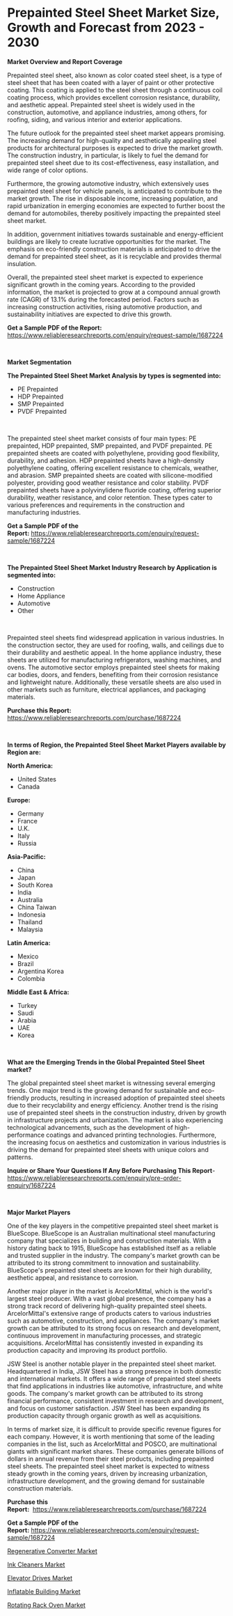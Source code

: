 <p><h1>Prepainted Steel Sheet Market Size, Growth and Forecast from 2023 - 2030</h1></p><p><strong>Market Overview and Report Coverage</strong></p>
<p><p>Prepainted steel sheet, also known as color coated steel sheet, is a type of steel sheet that has been coated with a layer of paint or other protective coating. This coating is applied to the steel sheet through a continuous coil coating process, which provides excellent corrosion resistance, durability, and aesthetic appeal. Prepainted steel sheet is widely used in the construction, automotive, and appliance industries, among others, for roofing, siding, and various interior and exterior applications.</p><p>The future outlook for the prepainted steel sheet market appears promising. The increasing demand for high-quality and aesthetically appealing steel products for architectural purposes is expected to drive the market growth. The construction industry, in particular, is likely to fuel the demand for prepainted steel sheet due to its cost-effectiveness, easy installation, and wide range of color options.</p><p>Furthermore, the growing automotive industry, which extensively uses prepainted steel sheet for vehicle panels, is anticipated to contribute to the market growth. The rise in disposable income, increasing population, and rapid urbanization in emerging economies are expected to further boost the demand for automobiles, thereby positively impacting the prepainted steel sheet market.</p><p>In addition, government initiatives towards sustainable and energy-efficient buildings are likely to create lucrative opportunities for the market. The emphasis on eco-friendly construction materials is anticipated to drive the demand for prepainted steel sheet, as it is recyclable and provides thermal insulation.</p><p>Overall, the prepainted steel sheet market is expected to experience significant growth in the coming years. According to the provided information, the market is projected to grow at a compound annual growth rate (CAGR) of 13.1% during the forecasted period. Factors such as increasing construction activities, rising automotive production, and sustainability initiatives are expected to drive this growth.</p></p>
<p><strong>Get a Sample PDF of the Report:</strong> <a href="https://www.reliableresearchreports.com/enquiry/request-sample/1687224">https://www.reliableresearchreports.com/enquiry/request-sample/1687224</a></p>
<p>&nbsp;</p>
<p><strong>Market Segmentation</strong></p>
<p><strong>The Prepainted Steel Sheet Market Analysis by types is segmented into:</strong></p>
<p><ul><li>PE Prepainted</li><li>HDP Prepainted</li><li>SMP Prepainted</li><li>PVDF Prepainted</li></ul></p>
<p>&nbsp;</p>
<p><p>The prepainted steel sheet market consists of four main types: PE prepainted, HDP prepainted, SMP prepainted, and PVDF prepainted. PE prepainted sheets are coated with polyethylene, providing good flexibility, durability, and adhesion. HDP prepainted sheets have a high-density polyethylene coating, offering excellent resistance to chemicals, weather, and abrasion. SMP prepainted sheets are coated with silicone-modified polyester, providing good weather resistance and color stability. PVDF prepainted sheets have a polyvinylidene fluoride coating, offering superior durability, weather resistance, and color retention. These types cater to various preferences and requirements in the construction and manufacturing industries.</p></p>
<p><strong>Get a Sample PDF of the Report:</strong>&nbsp;<a href="https://www.reliableresearchreports.com/enquiry/request-sample/1687224">https://www.reliableresearchreports.com/enquiry/request-sample/1687224</a></p>
<p>&nbsp;</p>
<p><strong>The Prepainted Steel Sheet Market Industry Research by Application is segmented into:</strong></p>
<p><ul><li>Construction</li><li>Home Appliance</li><li>Automotive</li><li>Other</li></ul></p>
<p>&nbsp;</p>
<p><p>Prepainted steel sheets find widespread application in various industries. In the construction sector, they are used for roofing, walls, and ceilings due to their durability and aesthetic appeal. In the home appliance industry, these sheets are utilized for manufacturing refrigerators, washing machines, and ovens. The automotive sector employs prepainted steel sheets for making car bodies, doors, and fenders, benefiting from their corrosion resistance and lightweight nature. Additionally, these versatile sheets are also used in other markets such as furniture, electrical appliances, and packaging materials.</p></p>
<p><strong>Purchase this Report:</strong>&nbsp; <a href="https://www.reliableresearchreports.com/purchase/1687224">https://www.reliableresearchreports.com/purchase/1687224</a></p>
<p>&nbsp;</p>
<p><strong>In terms of Region, the Prepainted Steel Sheet Market Players available by Region are:</strong></p>
<p>
    <p> <strong> North America: </strong>
        <ul>
            <li>United States</li>
            <li>Canada</li>
        </ul>
        </p> 
    <p> <strong> Europe: </strong>
        <ul>
            <li>Germany</li>
            <li>France</li>
            <li>U.K.</li>
            <li>Italy</li>
            <li>Russia</li>
        </ul>
        </p> 
    <p> <strong> Asia-Pacific: </strong>
        <ul>
            <li>China</li>
            <li>Japan</li>
            <li>South Korea</li>
            <li>India</li>
            <li>Australia</li>
            <li>China Taiwan</li>
            <li>Indonesia</li>
            <li>Thailand</li>
            <li>Malaysia</li>
        </ul>
        </p> 
    <p> <strong> Latin America: </strong>
        <ul>
            <li>Mexico</li>
            <li>Brazil</li>
            <li>Argentina Korea</li>
            <li>Colombia</li>
        </ul>
        </p> 
    <p> <strong> Middle East & Africa: </strong>
        <ul>
            <li>Turkey</li>
            <li>Saudi</li>
            <li>Arabia</li>
            <li>UAE</li>
            <li>Korea</li>
        </ul>
    </p>
    </p>
<p>&nbsp;</p>
<p><strong>What are the Emerging Trends in the Global Prepainted Steel Sheet market?</strong></p>
<p><p>The global prepainted steel sheet market is witnessing several emerging trends. One major trend is the growing demand for sustainable and eco-friendly products, resulting in increased adoption of prepainted steel sheets due to their recyclability and energy efficiency. Another trend is the rising use of prepainted steel sheets in the construction industry, driven by growth in infrastructure projects and urbanization. The market is also experiencing technological advancements, such as the development of high-performance coatings and advanced printing technologies. Furthermore, the increasing focus on aesthetics and customization in various industries is driving the demand for prepainted steel sheets with unique colors and patterns.</p></p>
<p><strong>Inquire or Share Your Questions If Any Before Purchasing This Report</strong>- <a href="https://www.reliableresearchreports.com/enquiry/pre-order-enquiry/1687224">https://www.reliableresearchreports.com/enquiry/pre-order-enquiry/1687224</a></p>
<p>&nbsp;</p>
<p><strong>Major Market Players</strong></p>
<p><p>One of the key players in the competitive prepainted steel sheet market is BlueScope. BlueScope is an Australian multinational steel manufacturing company that specializes in building and construction materials. With a history dating back to 1915, BlueScope has established itself as a reliable and trusted supplier in the industry. The company's market growth can be attributed to its strong commitment to innovation and sustainability. BlueScope's prepainted steel sheets are known for their high durability, aesthetic appeal, and resistance to corrosion.</p><p>Another major player in the market is ArcelorMittal, which is the world's largest steel producer. With a vast global presence, the company has a strong track record of delivering high-quality prepainted steel sheets. ArcelorMittal's extensive range of products caters to various industries such as automotive, construction, and appliances. The company's market growth can be attributed to its strong focus on research and development, continuous improvement in manufacturing processes, and strategic acquisitions. ArcelorMittal has consistently invested in expanding its production capacity and improving its product portfolio.</p><p>JSW Steel is another notable player in the prepainted steel sheet market. Headquartered in India, JSW Steel has a strong presence in both domestic and international markets. It offers a wide range of prepainted steel sheets that find applications in industries like automotive, infrastructure, and white goods. The company's market growth can be attributed to its strong financial performance, consistent investment in research and development, and focus on customer satisfaction. JSW Steel has been expanding its production capacity through organic growth as well as acquisitions.</p><p>In terms of market size, it is difficult to provide specific revenue figures for each company. However, it is worth mentioning that some of the leading companies in the list, such as ArcelorMittal and POSCO, are multinational giants with significant market shares. These companies generate billions of dollars in annual revenue from their steel products, including prepainted steel sheets. The prepainted steel sheet market is expected to witness steady growth in the coming years, driven by increasing urbanization, infrastructure development, and the growing demand for sustainable construction materials.</p></p>
<p><strong>Purchase this Report:</strong>&nbsp;&nbsp;<a href="https://www.reliableresearchreports.com/purchase/1687224">https://www.reliableresearchreports.com/purchase/1687224</a></p>
<p></p>
<p><strong>Get a Sample PDF of the Report:</strong>&nbsp;<a href="https://www.reliableresearchreports.com/enquiry/request-sample/1687224">https://www.reliableresearchreports.com/enquiry/request-sample/1687224</a></p>
<p><p><a href="https://medium.com/@carrolltorp/regenerative-converter-market-share-evolution-and-market-growth-trends-2023-2030-930e8f7b941a">Regenerative Converter Market</a></p><p><a href="https://www.linkedin.com/pulse/ink-cleaners-market-size-2023-2030-global-industrial/">Ink Cleaners Market</a></p><p><a href="https://medium.com/@orinsmitham1985/elevator-drives-market-research-report-its-history-and-forecast-2023-to-2030-7aacb893c21a">Elevator Drives Market</a></p><p><a href="https://github.com/jonneygiverf/Market-Research-Report-List-1/blob/main/inflatable-building-market.md">Inflatable Building Market</a></p><p><a href="https://github.com/dziulagalemab/Market-Research-Report-List-1/blob/main/rotating-rack-oven-market.md">Rotating Rack Oven Market</a></p></p>
